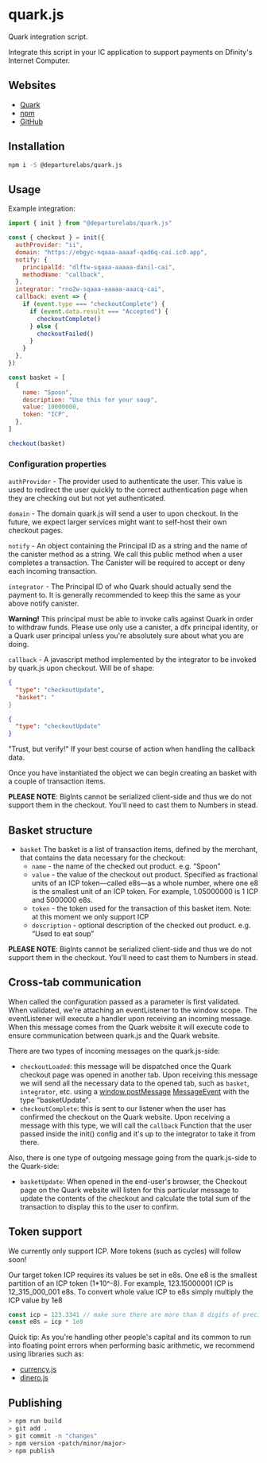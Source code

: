 # quark.js

Quark integration script.

Integrate this script in your IC application to support payments on Dfinity's
Internet Computer.

## Websites

- [Quark](https://ebgyc-nqaaa-aaaaf-qad6q-cai.ic0.app/)
- [npm](https://www.npmjs.com/package/@departurelabs/quark.js)
- [GitHub](https://github.com/DepartureLabsIC/quark.js)

## Installation

```sh
npm i -S @departurelabs/quark.js
```

## Usage

Example integration:

```js
import { init } from "@departurelabs/quark.js"

const { checkout } = init({
  authProvider: "ii",
  domain: "https://ebgyc-nqaaa-aaaaf-qad6q-cai.ic0.app",
  notify: {
    principalId: "dlftw-sqaaa-aaaaa-danil-cai",
    methodName: "callback",
  },
  integrator: "rno2w-sqaaa-aaaaa-aaacq-cai",
  callback: event => {
    if (event.type === "checkoutComplete") {
      if (event.data.result === "Accepted") {
        checkoutComplete()
      } else {
        checkoutFailed()
      }
    }
  },
})

const basket = [
  {
    name: "Spoon",
    description: "Use this for your soup",
    value: 10000000,
    token: "ICP",
  },
]

checkout(basket)
```

### Configuration properties

`authProvider` - The provider used to authenticate the user. This value is used
to redirect the user quickly to the correct authentication page when they are
checking out but not yet authenticated.

`domain` - The domain quark.js will send a user to upon checkout. In the future,
we expect larger services might want to self-host their own checkout pages.

`notify` - An object containing the Principal ID as a string and the name of the
canister method as a string. We call this public method when a user completes a
transaction. The Canister will be required to accept or deny each incoming
transaction.

`integrator` - The Principal ID of who Quark should actually send the payment
to. It is generally recommended to keep this the same as your above notify
canister.

**Warning!** This principal must be able to invoke calls against Quark in order
to withdraw funds. Please use only use a canister, a dfx principal identity, or
a Quark user principal unless you're absolutely sure about what you are doing.

`callback` - A javascript method implemented by the integrator to be invoked by
quark.js upon checkout. Will be of shape:

```json
{
  "type": "checkoutUpdate",
  "basket": "
}
```

```json
{
  "type": "checkoutUpdate"
}
```

"Trust, but verify!" If your best course of action when handling the callback
data.

Once you have instantiated the object we can begin creating an basket with a
couple of transaction items.

**PLEASE NOTE**: BigInts cannot be serialized client-side and thus we do not
support them in the checkout. You'll need to cast them to Numbers in stead.

## Basket structure

- `basket` The basket is a list of transaction items, defined by the merchant,
  that contains the data necessary for the checkout:
  - `name` - the name of the checked out product. e.g. “Spoon”
  - `value` - the value of the checkout out product. Specified as fractional
    units of an ICP token—called e8s—as a whole number, where one e8 is the
    smallest unit of an ICP token. For example, 1.05000000 is 1 ICP and 5000000
    e8s.
  - `token` - the token used for the transaction of this basket item. Note: at
    this moment we only support ICP
  - `description` - optional description of the checked out product. e.g. “Used
    to eat soup”

**PLEASE NOTE**: BigInts cannot be serialized client-side and thus we do not
support them in the checkout. You'll need to cast them to Numbers in stead.

## Cross-tab communication

When called the configuration passed as a parameter is first validated. When
validated, we're attaching an eventListener to the window scope. The
eventListener will execute a handler upon receiving an incoming message. When
this message comes from the Quark website it will execute code to ensure
communication between quark.js and the Quark website.

There are two types of incoming messages on the quark.js-side:

- `checkoutLoaded`: this message will be dispatched once the Quark checkout page
  was opened in another tab. Upon receiving this message we will send all the
  necessary data to the opened tab, such as `basket`, `integrator`, etc. using a
  [window.postMessage](https://developer.mozilla.org/en-US/docs/Web/API/Window/postMessage)
  [MessageEvent](https://developer.mozilla.org/en-US/docs/Web/API/MessageEvent)
  with the type "basketUpdate".
- `checkoutComplete`: this is sent to our listener when the user has confirmed
  the checkout on the Quark website. Upon receiving a message with this type, we
  will call the `callback` Function that the user passed inside the init()
  config and it's up to the integrator to take it from there.

Also, there is one type of outgoing message going from the quark.js-side to the
Quark-side:

- `basketUpdate`: When opened in the end-user's browser, the Checkout page on
  the Quark website will listen for this particular message to update the
  contents of the checkout and calculate the total sum of the transaction to
  display this to the user to confirm.

## Token support

We currently only support ICP. More tokens (such as cycles) will follow soon!

Our target token ICP requires its values be set in e8s. One e8 is the smallest
partition of an ICP token (1\*10^-8). For example, 123.15000001 ICP is
12_315_000_001 e8s. To convert whole value ICP to e8s simply multiply the ICP
value by 1e8

```js
const icp = 123.3341 // make sure there are more than 8 digits of precision!!
const e8s = icp * 1e8
```

Quick tip: As you're handling other people's capital and its common to run into
floating point errors when performing basic arithmetic, we recommend using
libraries such as:

- [currency.js](https://currency.js.org/)
- [dinero.js](https://dinerojs.com/)

## Publishing

```sh
> npm run build
> git add .
> git commit -m "changes"
> npm version <patch/minor/major>
> npm publish
```
